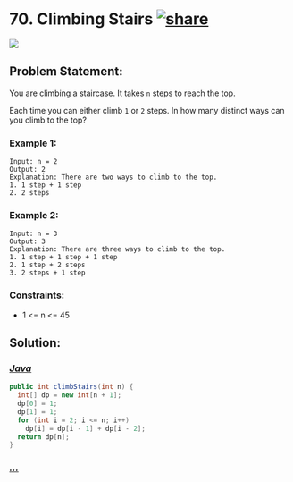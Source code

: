 # 70. Climbing Stairs [![share]](https://leetcode.com/problems/climbing-stairs)

![][easy]

## Problem Statement:

You are climbing a staircase. It takes `n` steps to reach the top.

Each time you can either climb `1` or `2` steps. In how many distinct ways can you climb to the top?

### Example 1:

```
Input: n = 2
Output: 2
Explanation: There are two ways to climb to the top.
1. 1 step + 1 step
2. 2 steps
```

### Example 2:

```
Input: n = 3
Output: 3
Explanation: There are three ways to climb to the top.
1. 1 step + 1 step + 1 step
2. 1 step + 2 steps
3. 2 steps + 1 step
```

### Constraints:

- 1 <= n <= 45

## Solution:

### [_Java_](#)

```java
public int climbStairs(int n) {
  int[] dp = new int[n + 1];
  dp[0] = 1;
  dp[1] = 1;
  for (int i = 2; i <= n; i++)
    dp[i] = dp[i - 1] + dp[i - 2];
  return dp[n];
}
```

### [_..._](#)

```

```

<!----------------------------------{ link }--------------------------------->

[share]: https://img.icons8.com/external-anggara-blue-anggara-putra/20/000000/external-share-user-interface-basic-anggara-blue-anggara-putra-2.png
[easy]: https://img.shields.io/badge/Difficulty-Easy-green.svg
